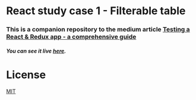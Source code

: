 # React study case 1 - Filterable table

### This is a companion repository to the medium article [Testing a React & Redux app - a comprehensive guide](https://medium.com/xgeeks/testing-a-react-redux-app-a-comprehensive-guide-7f19deaab70c)

##### You can see it live [here](https://test-article-filterable-table.herokuapp.com/#).

# License

[MIT](./LICENSE)